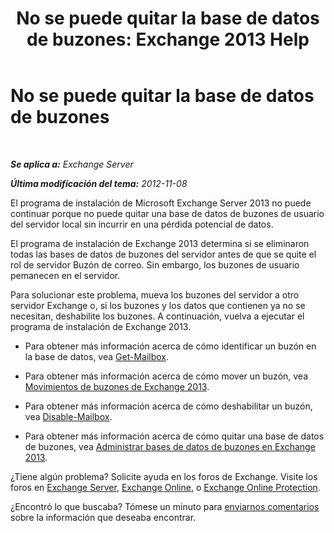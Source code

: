 ﻿---
title: 'No se puede quitar la base de datos de buzones: Exchange 2013 Help'
TOCTitle: No se puede quitar la base de datos de buzones
ms:assetid: 5881e4c0-c2e2-48db-84b4-7f9ce3cf46a7
ms:mtpsurl: https://technet.microsoft.com/es-es/library/ms.exch.setupreadiness.unwillingtoremovemailboxdatabase(v=EXCHG.150)
ms:contentKeyID: 48268161
ms.date: 04/23/2018
mtps_version: v=EXCHG.150
ms.translationtype: HT
---

# No se puede quitar la base de datos de buzones

 

_**Se aplica a:** Exchange Server_

_**Última modificación del tema:** 2012-11-08_

El programa de instalación de Microsoft Exchange Server 2013 no puede continuar porque no puede quitar una base de datos de buzones de usuario del servidor local sin incurrir en una pérdida potencial de datos.

El programa de instalación de Exchange 2013 determina si se eliminaron todas las bases de datos de buzones del servidor antes de que se quite el rol de servidor Buzón de correo. Sin embargo, los buzones de usuario pemanecen en el servidor.

Para solucionar este problema, mueva los buzones del servidor a otro servidor Exchange o, si los buzones y los datos que contienen ya no se necesitan, deshabilite los buzones. A continuación, vuelva a ejecutar el programa de instalación de Exchange 2013.

  - Para obtener más información acerca de cómo identificar un buzón en la base de datos, vea [Get-Mailbox](https://technet.microsoft.com/es-es/library/bb123685\(v=exchg.150\)).

  - Para obtener más información acerca de cómo mover un buzón, vea [Movimientos de buzones de Exchange 2013](mailbox-moves-in-exchange-2013-exchange-2013-help.md).

  - Para obtener más información acerca de cómo deshabilitar un buzón, vea [Disable-Mailbox](https://technet.microsoft.com/es-es/library/aa997210\(v=exchg.150\)).

  - Para obtener más información acerca de cómo quitar una base de datos de buzones, vea [Administrar bases de datos de buzones en Exchange 2013](manage-mailbox-databases-in-exchange-2013-exchange-2013-help.md).

¿Tiene algún problema? Solicite ayuda en los foros de Exchange. Visite los foros en [Exchange Server](https://go.microsoft.com/fwlink/p/?linkid=60612), [Exchange Online](https://go.microsoft.com/fwlink/p/?linkid=267542), o [Exchange Online Protection](https://go.microsoft.com/fwlink/p/?linkid=285351).

¿Encontró lo que buscaba? Tómese un minuto para [enviarnos comentarios](mailto:exsetuphelpfeedback@microsoft.com?subject=exchange%202013%20setup%20help%20feedbac) sobre la información que deseaba encontrar.


